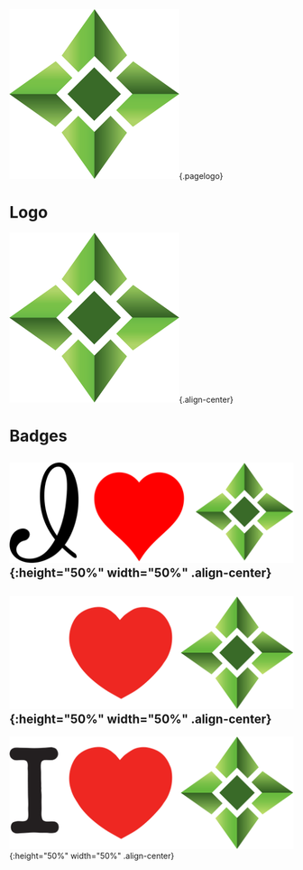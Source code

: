 ![Logo](/uploads/logo.png "Logo"){.pagelogo}
<!-- TITLE: Media -->
<!-- SUBTITLE: Ellaism - A stable network with no premine and no dev fees -->

# Logo
![Logo](/uploads/logo.png "Logo"){.align-center}

# Badges
![I Love Ella Alt](/uploads/badges/i-love-ella-alt.png "I Love Ella Alt"){:height="50%" width="50%" .align-center}  
---
![I Love Ella White](/uploads/badges/i-love-ella-white.png "I Love Ella White"){:height="50%" width="50%" .align-center}  
---
![I Love Ella](/uploads/badges/i-love-ella.png "I Love Ella"){:height="50%" width="50%" .align-center}
